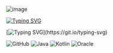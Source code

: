 ![image](https://user-images.githubusercontent.com/58209188/163450778-f989fd69-7300-42e7-825f-6244daa04b88.png)

[![Typing SVG](https://readme-typing-svg.herokuapp.com?size=24&color=63F7AB&background=FA8CFF00&lines=I'm+Android+Developer)](https://git.io/typing-svg)

[![Typing SVG](https://readme-typing-svg.herokuapp.com?size=24&color=63F7AB&background=FA8CFF00&lines=Stack_)](https://git.io/typing-svg)

![GitHub](https://img.shields.io/badge/github-%23121011.svg?style=for-the-badge&logo=github&logoColor=white)
![Java](https://img.shields.io/badge/java-%23ED8B00.svg?style=for-the-badge&logo=java&logoColor=white)
![Kotlin](https://img.shields.io/badge/kotlin-%230095D5.svg?style=for-the-badge&logo=kotlin&logoColor=white)
![Oracle](https://img.shields.io/badge/Oracle-F80000?style=for-the-badge&logo=oracle&logoColor=white)
